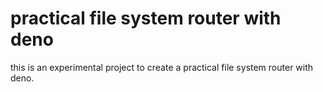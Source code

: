 # practical file system router with deno

this is an experimental project to create a practical file system router with deno.
